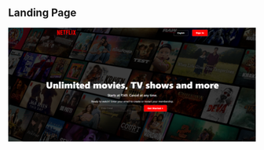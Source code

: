 ##  Landing Page
![UI](https://github.com/Aryannnn-n/Code-With-Harry/blob/main/Web%20Dev%20Course/CSS/Netflix%20Clone/assets/images/image.png?raw=true)
